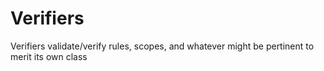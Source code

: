 # Verifiers

Verifiers validate/verify rules, scopes, and whatever might be pertinent to merit its own class